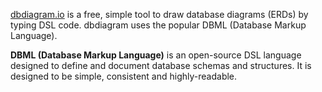 
[dbdiagram.io](http://dbdiagram.io/) is a free, simple tool to draw database diagrams (ERDs) by typing DSL code. dbdiagram uses the popular DBML (Database Markup Language).

**DBML (Database Markup Language)** is an open-source DSL language designed to define and document database schemas and structures. It is designed to be simple, consistent and highly-readable.
